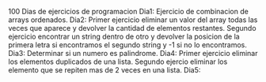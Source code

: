 100 Dias de ejercicios de programacion
Dia1: Ejercicio de combinacion de arrays ordenados.
Dia2: Primer ejercicio eliminar un valor del array todas las veces que aparece y devolver la cantidad de elementos restantes. Segundo ejercicio encontrar un string dentro de otro y devolver la posicion de la primera letra si encontramos el segundo string y -1 si no lo encontramos.
Dia3: Determinar si un numero es palindrome.
Dia4: Primer ejercicio eliminar los elementos duplicados de una lista. Segundo ejercio eliminar los elemento que se repiten mas de 2 veces en una lista.
Dia5:
